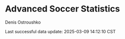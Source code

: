 # Advanced Soccer Statistics
Denis Ostroushko

<!-- gfm -->

Last successful data update: 2025-03-09 14:12:10 CST
